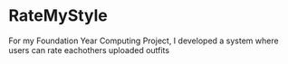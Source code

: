 # RateMyStyle
For my Foundation Year Computing Project, I developed a system where users can rate eachothers uploaded outfits 
